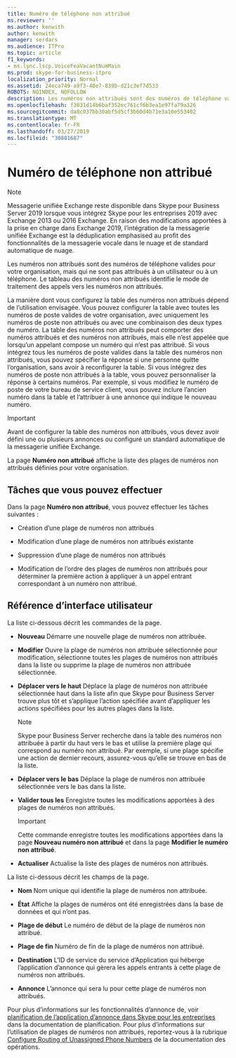 ```yaml
---
title: Numéro de téléphone non attribué
ms.reviewer: ''
ms.author: kenwith
author: kenwith
manager: serdars
ms.audience: ITPro
ms.topic: article
f1_keywords:
- ms.lync.lscp.VoiceFeaVacantNumMain
ms.prod: skype-for-business-itpro
localization_priority: Normal
ms.assetid: 24eca749-a9f3-40e7-839b-d21c3ef7d533
ROBOTS: NOINDEX, NOFOLLOW
description: Les numéros non attribués sont des numéros de téléphone valides pour votre organisation, mais qui ne sont pas attribués à un utilisateur ou à un téléphone. Le tableau des numéros non attribués identifie le mode de traitement des appels vers les numéros non attribués.
ms.openlocfilehash: f3031d14b6baf352ec761cf6b3ea1e97fa79a326
ms.sourcegitcommit: da8c037bb30abf5d5cf3b60d4b71e3a10e553402
ms.translationtype: MT
ms.contentlocale: fr-FR
ms.lasthandoff: 03/27/2019
ms.locfileid: "30881687"
---
```

# <a name="unassigned-phone-number"></a>Numéro de téléphone non attribué

> [!NOTE]
> Messagerie unifiée Exchange reste disponible dans Skype pour Business Server 2019 lorsque vous intégrez Skype pour les entreprises 2019 avec Exchange 2013 ou 2016 Exchange. En raison des modifications apportées à la prise en charge dans Exchange 2019, l’intégration de la messagerie unifiée Exchange est la déduplication emphasised au profit des fonctionnalités de la messagerie vocale dans le nuage et de standard automatique de nuage.

Les numéros non attribués sont des numéros de téléphone valides pour votre organisation, mais qui ne sont pas attribués à un utilisateur ou à un téléphone. Le tableau des numéros non attribués identifie le mode de traitement des appels vers les numéros non attribués.

La manière dont vous configurez la table des numéros non attribués dépend de l’utilisation envisagée. Vous pouvez configurer la table avec toutes les numéros de poste valides de votre organisation, avec uniquement les numéros de poste non attribués ou avec une combinaison des deux types de numéro. La table des numéros non attribués peut comporter des numéros attribués et des numéros non attribués, mais elle n’est appelée que lorsqu’un appelant compose un numéro qui n’est pas attribué. Si vous intégrez tous les numéros de poste valides dans la table des numéros non attribués, vous pouvez spécifier la réponse si une personne quitte l’organisation, sans avoir à reconfigurer la table. Si vous intégrez des numéros de poste non attribués à la table, vous pouvez personnaliser la réponse à certains numéros. Par exemple, si vous modifiez le numéro de poste de votre bureau de service client, vous pouvez inclure l’ancien numéro dans la table et l’attribuer à une annonce qui indique le nouveau numéro.

> [!IMPORTANT]
> Avant de configurer la table des numéros non attribués, vous devez avoir défini une ou plusieurs annonces ou configuré un standard automatique de la messagerie unifiée Exchange.

La page **Numéro non attribué** affiche la liste des plages de numéros non attribués définies pour votre organisation.

## <a name="tasks-you-can-perform"></a>Tâches que vous pouvez effectuer

Dans la page **Numéro non attribué**, vous pouvez effectuer les tâches suivantes :

- Création d’une plage de numéros non attribués

- Modification d’une plage de numéros non attribués existante

- Suppression d’une plage de numéros non attribués

- Modification de l’ordre des plages de numéros non attribués pour déterminer la première action à appliquer à un appel entrant correspondant à un numéro non attribué.

## <a name="ui-reference"></a>Référence d’interface utilisateur

La liste ci-dessous décrit les commandes de la page.

- **Nouveau** Démarre une nouvelle plage de numéros non attribuée.

- **Modifier** Ouvre la plage de numéros non attribuée sélectionnée pour modification, sélectionne toutes les plages de numéros non attribués dans la liste ou supprime la plage de numéros non attribuée sélectionnée.

- **Déplacer vers le haut** Déplace la plage de numéros non attribuée sélectionnée haut dans la liste afin que Skype pour Business Server trouve plus tôt et s’applique l’action spécifiée avant d’appliquer les actions spécifiées pour les autres plages dans la liste.

    > [!NOTE]
    > Skype pour Business Server recherche dans la table des numéros non attribuée à partir du haut vers le bas et utilise la première plage qui correspond au numéro non attribué. Par exemple, si une plage spécifie une action de dernier recours, assurez-vous qu’elle se trouve en bas de la liste.

- **Déplacer vers le bas** Déplace la plage de numéros non attribuée sélectionnée vers le bas dans la liste.

- **Valider tous les** Enregistre toutes les modifications apportées à des plages de numéros non attribués.

    > [!IMPORTANT]
    > Cette commande enregistre toutes les modifications apportées dans la page **Nouveau numéro non attribué** et dans la page **Modifier le numéro non attribué**.

- **Actualiser** Actualise la liste des plages de numéros non attribués.

La liste ci-dessous décrit les champs de la page.

- **Nom** Nom unique qui identifie la plage de numéros non attribuée.

- **État** Affiche la plages de numéros ont été enregistrées dans la base de données et qui n’ont pas.

- **Plage de début** Le numéro de début de la plage de numéros non attribué.

- **Plage de fin** Numéro de fin de la plage de numéros non attribué.

- **Destination** L’ID de service du service d’Application qui héberge l’application d’annonce qui gèrera les appels entrants à cette plage de numéros non attribués.

- **Annonce** L’annonce qui sera lu pour cette plage de numéros non attribués.

Pour plus d’informations sur les fonctionnalités d’annonce de, voir [planification de l’application d’annonce dans Skype pour les entreprises](../../../plan-your-deployment/enterprise-voice-solution/announcement.md) dans la documentation de planification. Pour plus d’informations sur l’utilisation de plages de numéros non attribués, reportez-vous à la rubrique [Configure Routing of Unassigned Phone Numbers](https://technet.microsoft.com/library/a0650659-dce7-455f-8977-02454bbfa400.aspx) de la documentation des opérations.


